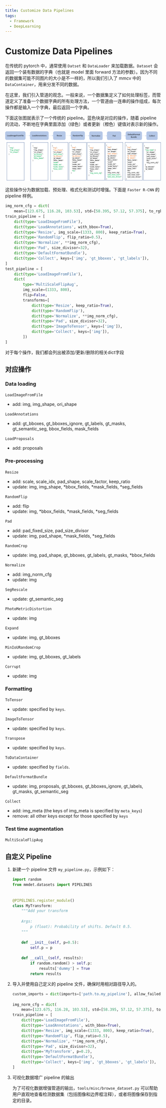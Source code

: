 ```yaml
---
title: Customize Data Pipelines
tags: 
  - Framework
  - DeepLearning
---
```


# Customize Data Pipelines

在传统的 pytorch 中，通常使用 `Datset` 和 `DataLoader` 来加载数据。`Dataset` 会返回一个装有数据的字典（也就是 model 里面 forward 方法的参数）。因为不同的数据集可能不同图片的大小是不一样的，所以我们引入了  mmcv 中的 `DataContainer`，用来分发不同的数据。

在这里，我们引入管道的观念。一般来说，一个数据集定义了如何处理标签，而管道定义了准备一个数据字典的所有处理方法，一个管道由一连串的操作组成，每次操作都是输入一个字典，最后返回一个字典。

下面这张图就表示了一个传统的 pipeline。蓝色块是对应的操作，随着 pipeline 的流动，不断地在字典里面添加（绿色）或者更新（橙色）键值对表示新的操作。

![data_pipeline](src/05.CustomizeDataPipelines/data_pipeline.png)

这些操作分为数据加载、预处理、格式化和测试时增强。下面是 `Faster R-CNN` 的 pipeline 样例。

```python
img_norm_cfg = dict(
    mean=[123.675, 116.28, 103.53], std=[58.395, 57.12, 57.375], to_rgb=True)
train_pipeline = [
    dict(type='LoadImageFromFile'),
    dict(type='LoadAnnotations', with_bbox=True),
    dict(type='Resize', img_scale=(1333, 800), keep_ratio=True),
    dict(type='RandomFlip', flip_ratio=0.5),
    dict(type='Normalize', **img_norm_cfg),
    dict(type='Pad', size_divisor=32),
    dict(type='DefaultFormatBundle'),
    dict(type='Collect', keys=['img', 'gt_bboxes', 'gt_labels']),
]
test_pipeline = [
    dict(type='LoadImageFromFile'),
    dict(
        type='MultiScaleFlipAug',
        img_scale=(1333, 800),
        flip=False,
        transforms=[
            dict(type='Resize', keep_ratio=True),
            dict(type='RandomFlip'),
            dict(type='Normalize', **img_norm_cfg),
            dict(type='Pad', size_divisor=32),
            dict(type='ImageToTensor', keys=['img']),
            dict(type='Collect', keys=['img']),
        ])
]
```

对于每个操作，我们都会列出被添加/更新/删除的相关dict字段

## 对应操作

### Data loading

`LoadImageFromFile`

- add: img, img_shape, ori_shape

`LoadAnnotations`

- add: gt_bboxes, gt_bboxes_ignore, gt_labels, gt_masks, gt_semantic_seg, bbox_fields, mask_fields

`LoadProposals`

- add: proposals

### Pre-processing

`Resize`

- add: scale, scale_idx, pad_shape, scale_factor, keep_ratio
- update: img, img_shape, *bbox_fields, *mask_fields, *seg_fields

`RandomFlip`

- add: flip
- update: img, *bbox_fields, *mask_fields, *seg_fields

`Pad`

- add: pad_fixed_size, pad_size_divisor
- update: img, pad_shape, *mask_fields, *seg_fields

`RandomCrop`

- update: img, pad_shape, gt_bboxes, gt_labels, gt_masks, *bbox_fields

`Normalize`

- add: img_norm_cfg
- update: img

`SegRescale`

- update: gt_semantic_seg

`PhotoMetricDistortion`

- update: img

`Expand`

- update: img, gt_bboxes

`MinIoURandomCrop`

- update: img, gt_bboxes, gt_labels

`Corrupt`

- update: img

### Formatting

`ToTensor`

- update: specified by `keys`.

`ImageToTensor`

- update: specified by `keys`.

`Transpose`

- update: specified by `keys`.

`ToDataContainer`

- update: specified by `fields`.

`DefaultFormatBundle`

- update: img, proposals, gt_bboxes, gt_bboxes_ignore, gt_labels, gt_masks, gt_semantic_seg

`Collect`

- add: img_meta (the keys of img_meta is specified by `meta_keys`)
- remove: all other keys except for those specified by `keys`

### Test time augmentation

`MultiScaleFlipAug`

## 自定义 Pipeline

1. 新建一个 pipeline 文件 `my_pipeline.py`，示例如下：

   ```python
   import random
   from mmdet.datasets import PIPELINES
   
   
   @PIPELINES.register_module()
   class MyTransform:
       """Add your transform
   
       Args:
           p (float): Probability of shifts. Default 0.5.
       """
   
       def __init__(self, p=0.5):
           self.p = p
   
       def __call__(self, results):
           if random.random() > self.p:
               results['dummy'] = True
           return results
   ```

2. 导入并使用自己定义的 pipeline 文件，确保时用相对路径导入的。

   ```python
   custom_imports = dict(imports=['path.to.my_pipeline'], allow_failed_imports=False)
   
   img_norm_cfg = dict(
       mean=[123.675, 116.28, 103.53], std=[58.395, 57.12, 57.375], to_rgb=True)
   train_pipeline = [
       dict(type='LoadImageFromFile'),
       dict(type='LoadAnnotations', with_bbox=True),
       dict(type='Resize', img_scale=(1333, 800), keep_ratio=True),
       dict(type='RandomFlip', flip_ratio=0.5),
       dict(type='Normalize', **img_norm_cfg),
       dict(type='Pad', size_divisor=32),
       dict(type='MyTransform', p=0.2),
       dict(type='DefaultFormatBundle'),
       dict(type='Collect', keys=['img', 'gt_bboxes', 'gt_labels']),
   ]
   ```

3. 可视化数据增广 pipeline 的输出

   为了可视化数据增强管道的输出，`tools/misc/browse_dataset.py` 可以帮助用户直观地查看检测数据集（包括图像和边界框注释），或者将图像保存到指定的目录。
